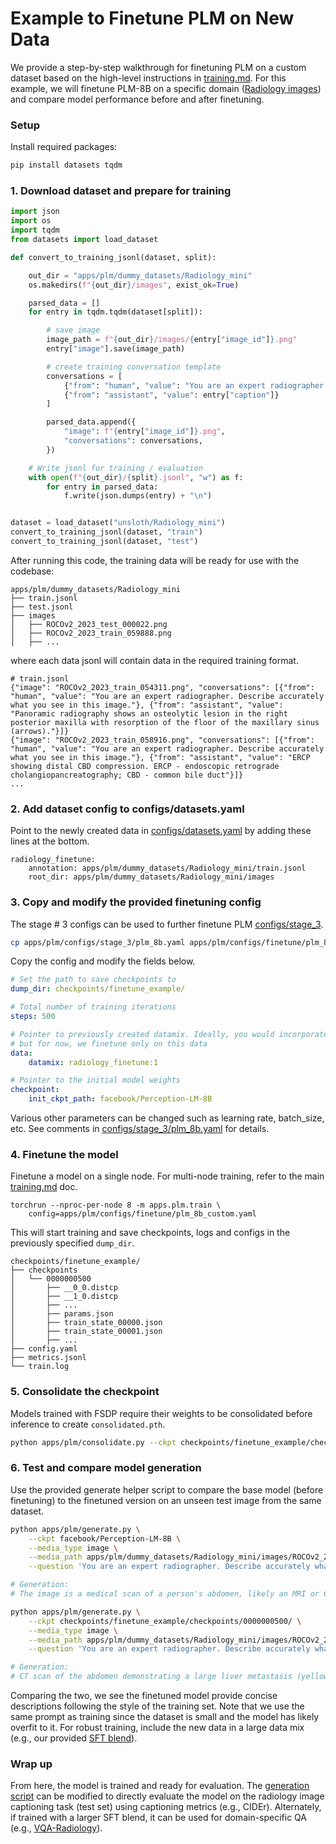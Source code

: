 # Example to Finetune PLM on New Data

We provide a step-by-step walkthrough for finetuning PLM on a custom dataset based on the high-level instructions in [training.md](training.md). For this example, we will finetune PLM-8B on a specific domain ([Radiology images](https://huggingface.co/datasets/unsloth/Radiology_mini)) and compare model performance before and after finetuning.

### Setup
Install required packages:
```bash
pip install datasets tqdm
```


### 1. Download dataset and prepare for training

``` python
import json
import os
import tqdm
from datasets import load_dataset

def convert_to_training_jsonl(dataset, split):

    out_dir = "apps/plm/dummy_datasets/Radiology_mini"
    os.makedirs(f"{out_dir}/images", exist_ok=True)

    parsed_data = []
    for entry in tqdm.tqdm(dataset[split]):

        # save image
        image_path = f"{out_dir}/images/{entry["image_id"]}.png"
        entry["image"].save(image_path)

        # create training conversation template
        conversations = [
            {"from": "human", "value": "You are an expert radiographer. Describe accurately what you see in this image."},
            {"from": "assistant", "value": entry["caption"]}
        ]

        parsed_data.append({
            "image": f"{entry["image_id"]}.png",
            "conversations": conversations,
        })

    # Write jsonl for training / evaluation
    with open(f"{out_dir}/{split}.jsonl", "w") as f:
        for entry in parsed_data:
            f.write(json.dumps(entry) + "\n")


dataset = load_dataset("unsloth/Radiology_mini")
convert_to_training_jsonl(dataset, "train")
convert_to_training_jsonl(dataset, "test")
```

After running this code, the training data will be ready for use with the codebase:
```
apps/plm/dummy_datasets/Radiology_mini
├── train.jsonl
├── test.jsonl
├── images
│   ├── ROCOv2_2023_test_000022.png
│   ├── ROCOv2_2023_train_059888.png
│   ├── ...
```

where each data jsonl will contain data in the required training format.
```
# train.jsonl
{"image": "ROCOv2_2023_train_054311.png", "conversations": [{"from": "human", "value": "You are an expert radiographer. Describe accurately what you see in this image."}, {"from": "assistant", "value": "Panoramic radiography shows an osteolytic lesion in the right posterior maxilla with resorption of the floor of the maxillary sinus (arrows)."}]}
{"image": "ROCOv2_2023_train_058916.png", "conversations": [{"from": "human", "value": "You are an expert radiographer. Describe accurately what you see in this image."}, {"from": "assistant", "value": "ERCP showing distal CBD compression. ERCP - endoscopic retrograde cholangiopancreatography; CBD - common bile duct"}]}
...
```


### 2. Add dataset config to configs/datasets.yaml
Point to the newly created data in [configs/datasets.yaml](../configs/datasets.yaml) by adding these lines at the bottom.
```
radiology_finetune:
    annotation: apps/plm/dummy_datasets/Radiology_mini/train.jsonl
    root_dir: apps/plm/dummy_datasets/Radiology_mini/images
```

### 3. Copy and modify the provided finetuning config
The stage # 3 configs can be used to further finetune PLM [configs/stage_3](../configs/stage_3). 
```bash
cp apps/plm/configs/stage_3/plm_8b.yaml apps/plm/configs/finetune/plm_8b_custom.yaml 
```

Copy the config and modify the fields below.
```yaml
# Set the path to save checkpoints to
dump_dir: checkpoints/finetune_example/

# Total number of training iterations
steps: 500

# Pointer to previously created datamix. Ideally, you would incorporate the new data into a larger datamix
# but for now, we finetune only on this data
data:
    datamix: radiology_finetune:1

# Pointer to the initial model weights
checkpoint:
    init_ckpt_path: facebook/Perception-LM-8B
```

Various other parameters can be changed such as learning rate, batch_size, etc. See comments in [configs/stage_3/plm_8b.yaml](../configs/stage_3/plm_8b.yaml) for details.

### 4. Finetune the model
Finetune a model on a single node. For multi-node training, refer to the main [training.md](training.md) doc.
```
torchrun --nproc-per-node 8 -m apps.plm.train \
    config=apps/plm/configs/finetune/plm_8b_custom.yaml 
```

This will start training and save checkpoints, logs and configs in the previously specified `dump_dir`.
```
checkpoints/finetune_example/
├── checkpoints
│   └── 0000000500
│       ├── __0_0.distcp
│       ├── __1_0.distcp
│       ├── ...
│       ├── params.json
│       ├── train_state_00000.json
│       ├── train_state_00001.json
│       ├── ...
├── config.yaml
├── metrics.jsonl
└── train.log
```

### 5. Consolidate the checkpoint
Models trained with FSDP require their weights to be consolidated before inference to create `consolidated.pth`.
```bash
python apps/plm/consolidate.py --ckpt checkpoints/finetune_example/checkpoints/0000000500/
```

### 6. Test and compare model generation
Use the provided generate helper script to compare the base model (before finetuning) to the finetuned version on an unseen test image from the same dataset. 

```bash
python apps/plm/generate.py \
    --ckpt facebook/Perception-LM-8B \
    --media_type image \
    --media_path apps/plm/dummy_datasets/Radiology_mini/images/ROCOv2_2023_test_000022.png \
    --question 'You are an expert radiographer. Describe accurately what you see in this image.'

# Generation:
# The image is a medical scan of a person's abdomen, likely an MRI or CT scan. The scan shows the internal organs of the abdomen, including the liver, stomach, and intestines. The liver is located on the left side of the image, and it appears to be slightly enlarged. The stomach is located in the center of the image, and it appears to be normal in size. The intestines are located on the right side of the image, and they appear to be normal in size and shape. There are no visible abnormalities or tumors in the image. The scan is in black and white, with the organs appearing in shades of gray. The background of the image is black, which helps to highlight the details of the organs. Overall, the image suggests that the person's abdominal organs are healthy and normal.
```


```bash
python apps/plm/generate.py \
    --ckpt checkpoints/finetune_example/checkpoints/0000000500/ \
    --media_type image \
    --media_path apps/plm/dummy_datasets/Radiology_mini/images/ROCOv2_2023_test_000022.png \
    --question 'You are an expert radiographer. Describe accurately what you see in this image.'

# Generation:
# CT scan of the abdomen demonstrating a large liver metastasis (yellow arrow) in segment VII.
```

Comparing the two, we see the finetuned model provide concise descriptions following the style of the training set. Note that we use the same prompt as training since the dataset is small and the model has likely overfit to it. For robust training, include the new data in a large data mix (e.g., our provided [SFT blend](../configs/stage_3/plm_8b.yaml)).


### Wrap up
From here, the model is trained and ready for evaluation. The [generation script](../generate.py) can be modified to directly evaluate the model on the radiology image captioning task (test set) using captioning metrics (e.g., CIDEr). Alternately, if trained with a larger SFT blend, it can be used for domain-specific QA (e.g., [VQA-Radiology](https://huggingface.co/datasets/flaviagiammarino/vqa-rad)).
